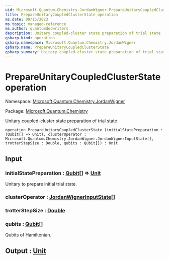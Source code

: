 ```yaml
---
uid: Microsoft.Quantum.Chemistry.JordanWigner.PrepareUnitaryCoupledClusterState
title: PrepareUnitaryCoupledClusterState operation
ms.date: 09/15/2023
ms.topic: managed-reference
ms.author: quantumdocwriters
description: Unitary coupled-cluster state preparation of trial state
qsharp.kind: operation
qsharp.namespace: Microsoft.Quantum.Chemistry.JordanWigner
qsharp.name: PrepareUnitaryCoupledClusterState
qsharp.summary: Unitary coupled-cluster state preparation of trial state
---
```


# PrepareUnitaryCoupledClusterState operation

Namespace: [Microsoft.Quantum.Chemistry.JordanWigner](xref:Microsoft.Quantum.Chemistry.JordanWigner)

Package: [Microsoft.Quantum.Chemistry](https://nuget.org/packages/Microsoft.Quantum.Chemistry)


Unitary coupled-cluster state preparation of trial state

```qsharp
operation PrepareUnitaryCoupledClusterState (initialStatePreparation : (Qubit[] => Unit), clusterOperator : Microsoft.Quantum.Chemistry.JordanWigner.JordanWignerInputState[], trotterStepSize : Double, qubits : Qubit[]) : Unit
```


## Input

### initialStatePreparation : [Qubit](xref:microsoft.quantum.qsharp.valueliterals#qubit-literals)[] => [Unit](xref:microsoft.quantum.qsharp.valueliterals#unit-literal) 

Unitary to prepare initial trial state.


### clusterOperator : [JordanWignerInputState](xref:Microsoft.Quantum.Chemistry.JordanWigner.JordanWignerInputState)[]




### trotterStepSize : [Double](xref:microsoft.quantum.qsharp.valueliterals#double-literals)




### qubits : [Qubit](xref:microsoft.quantum.qsharp.valueliterals#qubit-literals)[]

Qubits of Hamiltonian.



## Output : [Unit](xref:microsoft.quantum.qsharp.valueliterals#unit-literal)

